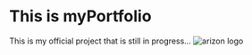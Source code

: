 # This is myPortfolio
   This is my official project that is still in progress...
![arizon logo](https://user-images.githubusercontent.com/102190787/186360507-08ebfa73-37ec-4ecb-a780-6390aa9cf541.jpg)
